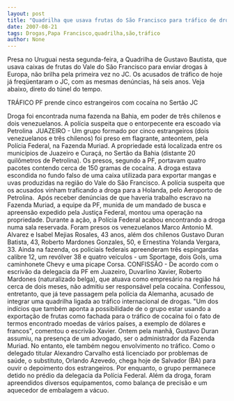 ```yaml
---
layout: post
title: "Quadrilha que usava frutas do São Francisco para tráfico de drogas já atuava desde 2001"
date: 2007-08-21
tags: Drogas,Papa Francisco,quadrilha,são,tráfico
author: None
---
```

Presa no Uruguai nesta segunda-feira, a Quadrilha de Gustavo Bautista, que usava caixas de frutas do Vale do S&atilde;o Francisco para enviar drogas &agrave; Europa, n&atilde;o brilha pela primeira vez no JC. Os acusados de tr&aacute;fico de hoje j&aacute; freq&uuml;entaram o JC, com as mesmas den&uacute;ncias, h&aacute; seis anos. Veja abaixo, direto do t&uacute;nel do tempo.

TR&Aacute;FICO 
PF prende cinco estrangeiros com coca&iacute;na no Sert&atilde;o 
JC 

Droga foi encontrada numa fazenda na Bahia, em poder de tr&ecirc;s chilenos e dois venezuelanos. A pol&iacute;cia suspeita que o entorpecente era escoado via Petrolina&nbsp; 
JUAZEIRO - Um grupo formado por cinco estrangeiros (dois venezuelanos e tr&ecirc;s chilenos) foi preso em flagrante, anteontem, pela Pol&iacute;cia Federal, na Fazenda Muriad. 
A propriedade est&aacute; localizada entre os munic&iacute;pios de Juazeiro e Cura&ccedil;&aacute;, no Sert&atilde;o da Bahia (distante 20 quil&ocirc;metros de Petrolina). Os presos, segundo a PF, portavam quatro pacotes contendo cerca de 150 gramas de coca&iacute;na. 
A droga estava escondida no fundo falso de uma caixa utilizada para exportar mangas e uvas produzidas na regi&atilde;o do Vale do S&atilde;o Francisco. A pol&iacute;cia suspeita que os acusados vinham traficando a droga para a Holanda, pelo Aeroporto de Petrolina.&nbsp; 
Ap&oacute;s receber den&uacute;ncias de que haveria trabalho escravo na Fazenda Muriad, a equipe da PF, munida de um mandado de busca e apreens&atilde;o expedido pela Justi&ccedil;a Federal, montou uma opera&ccedil;&atilde;o na propriedade. 
Durante a a&ccedil;&atilde;o, a Pol&iacute;cia Federal acabou encontrando a droga numa sala reservada. Foram presos os venezuelanos Marco Antonio M. Alvarez e Isabel Mejias Rosales, 43 anos, al&eacute;m dos chilenos Gustavo Duran Batista, 43, Roberto Mardones Gonzales, 50, e Ernestina Yolanda Vergara, 33. 
Ainda na fazenda, os policiais federais apreenderam tr&ecirc;s espingardas calibre 12, um rev&oacute;lver 38 e quatro ve&iacute;culos - um Sportage, dois Gols, uma caminhonete Chevy e uma picape Corsa. 
CONFISS&Atilde;O - De acordo com o escriv&atilde;o da delegacia da PF em Juazeiro, Duvarlino Xavier, Roberto Mardones (naturalizado belga), que atuava como empres&aacute;rio na regi&atilde;o h&aacute; cerca de dois meses, n&atilde;o admitiu ser respons&aacute;vel pela coca&iacute;na. Confessou, entretanto, que j&aacute; teve passagem pela pol&iacute;cia da Alemanha, acusado de integrar uma quadrilha ligada ao tr&aacute;fico internacional de drogas. 
&quot;Um dos ind&iacute;cios que tamb&eacute;m aponta a possibilidade de o grupo estar usando a exporta&ccedil;&atilde;o de frutas como fachada para o tr&aacute;fico de coca&iacute;na foi o fato de termos encontrado moedas de v&aacute;rios pa&iacute;ses, a exemplo de d&oacute;lares e francos&quot;, comentou o escriv&atilde;o Xavier. 
Ontem pela manh&atilde;, Gustavo Duran assumiu, na presen&ccedil;a de um advogado, ser o administrador da Fazenda Muriad. No entanto, ele tamb&eacute;m negou envolvimento no tr&aacute;fico. 
Como o delegado titular Alexandro Carvalho est&aacute; licenciado por problemas de sa&uacute;de, o substituto, Orlando Azevedo, chega hoje de Salvador (BA) para ouvir o depoimento dos estrangeiros. Por enquanto, o grupo permanece detido no pr&eacute;dio da delegacia da Pol&iacute;cia Federal. Al&eacute;m da droga, foram apreendidos diversos equipamentos, como balan&ccedil;a de precis&atilde;o e um aquecedor de embalagem a v&aacute;cuo.  